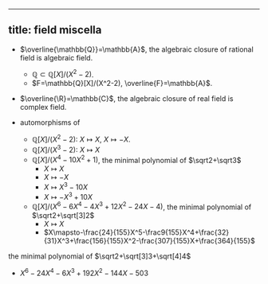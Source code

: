 
---
title: field miscella
---

- $\overline{\mathbb{Q}}=\mathbb{A}$, the algebraic closure of rational field is algebraic field. 
  - $\mathbb{Q}\subset\mathbb{Q}[X]/(X^2-2)$.
  - $F=\mathbb{Q}[X]/(X^2-2), \overline{F}=\mathbb{A}$.
  

- $\overline{\R}=\mathbb{C}$, the algebraic closure of real field is complex field. 


- automorphisms of 
    - $\mathbb{Q}[X]/(X^2-2)$: $X\mapsto X$, $X\mapsto-X$. 
    - $\mathbb{Q}[X]/(X^3-2)$: $X\mapsto X$
    - $\mathbb{Q}[X]/(X^4-10X^2+1)$, the minimal polynomial of $\sqrt2+\sqrt3$
      - $X\mapsto X$
      - $X\mapsto-X$
      - $X\mapsto X^3-10X$
      - $X\mapsto -X^3+10X$
    - $\mathbb{Q}[X]/(X^{6}-6X^{4}-4X^{3}+12X^{2}-24X-4)$, the minimal polynomial of $\sqrt2+\sqrt[3]2$
      - $X\mapsto X$
      - $X\mapsto-\frac{24}{155}X^5-\frac9{155}X^4+\frac{32}{31}X^3+\frac{156}{155}X^2-\frac{307}{155}X+\frac{364}{155}$


the minimal polynomial of $\sqrt2+\sqrt[3]3+\sqrt[4]4$
- $X^6-24X^4-6X^3+192X^2-144X-503$

